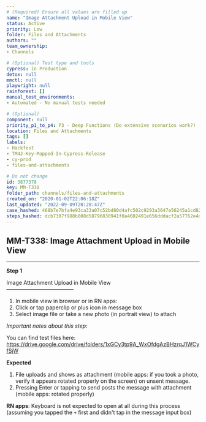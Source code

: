 ```yaml
---
# (Required) Ensure all values are filled up
name: "Image Attachment Upload in Mobile View"
status: Active
priority: Low
folder: Files and Attachments
authors: ""
team_ownership: 
- Channels

# (Optional) Test type and tools
cypress: in Production
detox: null
mmctl: null
playwright: null
rainforest: []
manual_test_environments: 
- Automated - No manual tests needed

# (Optional)
component: null
priority_p1_to_p4: P3 - Deep Functions (Do extensive scenarios work?)
location: Files and Attachments
tags: []
labels: 
- Hackfest
- TM4J-Key-Mapped-In-Cypress-Release
- cy-prod
- files-and-attachments

# Do not change
id: 3877378
key: MM-T338
folder_path: channels/files-and-attachments
created_on: "2020-01-02T22:06:18Z"
last_updated: "2022-09-09T20:28:47Z"
case_hashed: 468b7e7bfa4e93ca33a07c52bd80d4afc502c9293a3647e56245a1cd8248c2da499a40807c9d60d825ebed9ba188094a
steps_hashed: dcb7307f988b808d58796838941f0a4602491e656dddacf2a57762e4d1980e505c50065df1e67e4a9fba2e89c25363ef
---
```


## MM-T338: Image Attachment Upload in Mobile View

---

**Step 1**

Image Attachment Upload in Mobile View\
–––––––––––––––––––––––––

1. In mobile view in browser or in RN apps:
2. Click or tap paperclip or plus icon in message box
3. Select image file or take a new photo (in portrait view) to attach

_Important notes about this step:_

You can find test files here: [](https://drive.google.com/drive/folders/1xGCy3tp9A_WxOfdgAzBHzrqJ1WCyfSjW) <https://drive.google.com/drive/folders/1xGCy3tp9A_WxOfdgAzBHzrqJ1WCyfSjW>

**Expected**

1. File uploads and shows as attachment (mobile apps: if you took a photo, verify it appears rotated properly on the screen) on unsent message.
2. Pressing Enter or tapping to send posts the message with attachment (mobile apps: rotated properly)

**RN apps**: Keyboard is not expected to open at all during this process (assuming you tapped the `+` first and didn't tap in the message input box)

